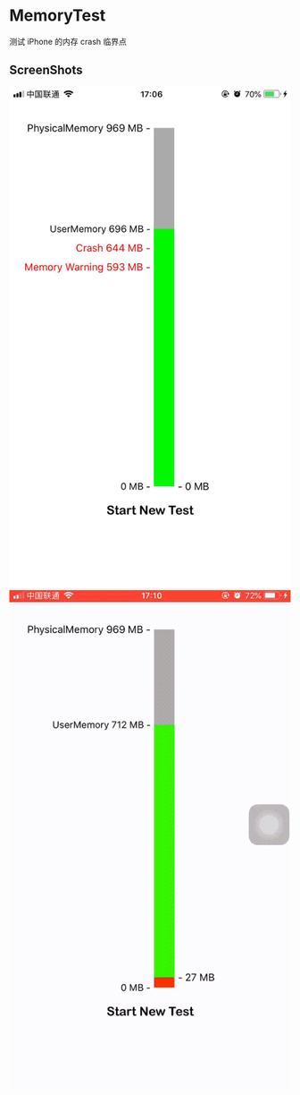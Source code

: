 # MemoryTest

测试 iPhone 的内存 crash 临界点

## ScreenShots

![Example](https://github.com/pcc518/MemoryTest/blob/master/Screen/MemoryTest.png)
![Example](https://github.com/pcc518/MemoryTest/blob/master/Screen/MemoryTest.gif)
